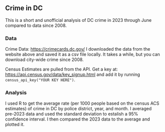 ## Crime in DC

This is a short and unofficial analysis of DC crime in 2023 through June compared to data since 2008. 

### Data 
Crime Data: https://crimecards.dc.gov/
I downloaded the data from the website above and saved it as a csv file locally. It takes a while, but you can download city-wide crime since 2008.

Census Estimates are pulled from the API. Get a key at: https://api.census.gov/data/key_signup.html and add it by running `census_api_key("YOUR KEY HERE")`.

### Analysis
I used R to get the average rate (per 1000 people based on the census ACS estimates) of crime in DC by police district, year, and month. I averaged pre-2023 data and used the standard deviation to estalish a 95% confidence interval. I then compared the 2023 data to the average and plotted it.